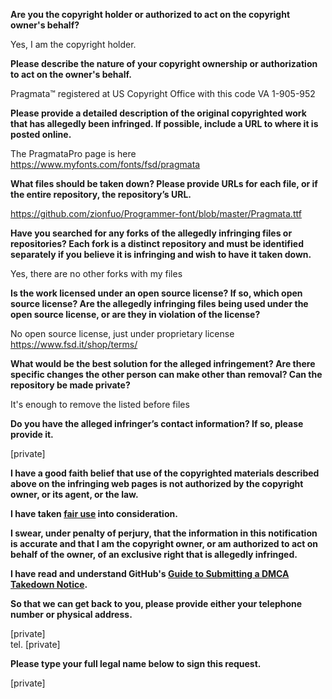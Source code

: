 **Are you the copyright holder or authorized to act on the copyright owner's behalf?**  
  
Yes, I am the copyright holder.  
  
**Please describe the nature of your copyright ownership or authorization to act on the owner's behalf.**  
  
Pragmata™ registered at US Copyright Office with this code VA 1-905-952  
  
**Please provide a detailed description of the original copyrighted work that has allegedly been infringed. If possible, include a URL to where it is posted online.**  
  
The PragmataPro page is here https://www.myfonts.com/fonts/fsd/pragmata  
  
**What files should be taken down? Please provide URLs for each file, or if the entire repository, the repository’s URL.**  
  
https://github.com/zionfuo/Programmer-font/blob/master/Pragmata.ttf  
  
**Have you searched for any forks of the allegedly infringing files or repositories? Each fork is a distinct repository and must be identified separately if you believe it is infringing and wish to have it taken down.**  
  
Yes, there are no other forks with my files  
  
**Is the work licensed under an open source license? If so, which open source license? Are the allegedly infringing files being used under the open source license, or are they in violation of the license?**  
  
No open source license, just under proprietary license  
https://www.fsd.it/shop/terms/  
  
**What would be the best solution for the alleged infringement? Are there specific changes the other person can make other than removal? Can the repository be made private?**  
  
It's enough to remove the listed before files  
  
**Do you have the alleged infringer’s contact information? If so, please provide it.**  
  
[private]  
  
**I have a good faith belief that use of the copyrighted materials described above on the infringing web pages is not authorized by the copyright owner, or its agent, or the law.**  
  
**I have taken <a href="https://www.lumendatabase.org/topics/22">fair use</a> into consideration.**  
  
**I swear, under penalty of perjury, that the information in this notification is accurate and that I am the copyright owner, or am authorized to act on behalf of the owner, of an exclusive right that is allegedly infringed.**  
  
**I have read and understand GitHub's <a href="https://docs.github.com/articles/guide-to-submitting-a-dmca-takedown-notice/">Guide to Submitting a DMCA Takedown Notice</a>.**  
  
**So that we can get back to you, please provide either your telephone number or physical address.**  
  
[private]  
tel. [private]  
  
**Please type your full legal name below to sign this request.**  
  
[private]  

